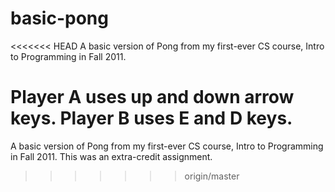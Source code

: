 basic-pong
==========

<<<<<<< HEAD
A basic version of Pong from my first-ever CS course, Intro to Programming in Fall 2011.

Player A uses up and down arrow keys.
Player B uses E and D keys.
=======
A basic version of Pong from my first-ever CS course, Intro to Programming in Fall 2011. This was an extra-credit assignment.
>>>>>>> origin/master
